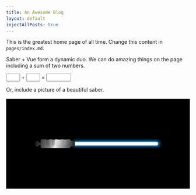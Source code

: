 ```yaml
---
title: An Awesome Blog
layout: default
injectAllPosts: true
---
```


This is the greatest home page of all time.
Change this content in `pages/index.md`.

Saber + Vue form a dynamic duo. We can do amazing things on the page including a sum of two numbers.

<input v-model="a" ></input> + <input v-model="b" ></input> = <input :value="sum" style="width:60px"></input>

Or, include a picture of a beautiful saber.

![beautiful-saber](../img/saber.png)

<script>
export default {
  data() {
    return {
        a:1,
        b:2,
     
    }
  },
  computed: {
      sum(){
          return +this.a + +this.b
      },
     
  }
}
</script>

<style>
    input {
        width:30px;
        text-align: center;
    }

    textarea{
        width:250px;
    }
</style>
